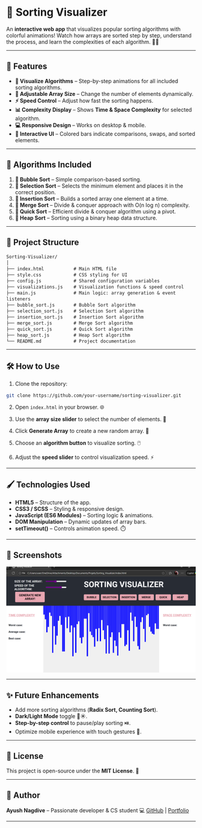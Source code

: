 # 🎨 Sorting Visualizer

An **interactive web app** that visualizes popular sorting algorithms with colorful animations! Watch how arrays are sorted step by step, understand the process, and learn the complexities of each algorithm. 🌈✨

---

## 🚀 Features

* **🎯 Visualize Algorithms** – Step-by-step animations for all included sorting algorithms.
* **🔢 Adjustable Array Size** – Change the number of elements dynamically.
* **⚡ Speed Control** – Adjust how fast the sorting happens.
* **📊 Complexity Display** – Shows **Time & Space Complexity** for selected algorithm.
* **💻 Responsive Design** – Works on desktop & mobile.
* **🎨 Interactive UI** – Colored bars indicate comparisons, swaps, and sorted elements.

---

## 🧮 Algorithms Included

1. **🔹 Bubble Sort** – Simple comparison-based sorting.
2. **🔹 Selection Sort** – Selects the minimum element and places it in the correct position.
3. **🔹 Insertion Sort** – Builds a sorted array one element at a time.
4. **🔹 Merge Sort** – Divide & conquer approach with O(n log n) complexity.
5. **🔹 Quick Sort** – Efficient divide & conquer algorithm using a pivot.
6. **🔹 Heap Sort** – Sorting using a binary heap data structure.

---

## 📂 Project Structure

```
Sorting-Visualizer/
│
├── index.html           # Main HTML file
├── style.css            # CSS styling for UI
├── config.js            # Shared configuration variables
├── visualizations.js    # Visualization functions & speed control
├── main.js              # Main logic: array generation & event listeners
├── bubble_sort.js       # Bubble Sort algorithm
├── selection_sort.js    # Selection Sort algorithm
├── insertion_sort.js    # Insertion Sort algorithm
├── merge_sort.js        # Merge Sort algorithm
├── quick_sort.js        # Quick Sort algorithm
├── heap_sort.js         # Heap Sort algorithm
└── README.md            # Project documentation
```

---

## 🛠️ How to Use

1. Clone the repository:

```bash
git clone https://github.com/your-username/sorting-visualizer.git
```

2. Open `index.html` in your browser. 🌐

3. Use the **array size slider** to select the number of elements. 🔢

4. Click **Generate Array** to create a new random array. 🎲

5. Choose an **algorithm button** to visualize sorting. 🖱️

6. Adjust the **speed slider** to control visualization speed. ⚡

---

## 🖌️ Technologies Used

* **HTML5** – Structure of the app.
* **CSS3 / SCSS** – Styling & responsive design.
* **JavaScript (ES6 Modules)** – Sorting logic & animations.
* **DOM Manipulation** – Dynamic updates of array bars.
* **setTimeout()** – Controls animation speed. ⏱️

---

## 📸 Screenshots

![Sorting Visualizer](Screenshot%202025-10-04%20170024.png)


---

## ✨ Future Enhancements

* Add more sorting algorithms (**Radix Sort, Counting Sort**).
* **Dark/Light Mode** toggle 🌙☀️.
* **Step-by-step control** to pause/play sorting ⏯️.
* Optimize mobile experience with touch gestures 📱.

---

## 📜 License

This project is open-source under the **MIT License**. 📝

---

## 👤 Author

**Ayush Nagdive** – Passionate developer & CS student 💻
[GitHub](https://github.com/avio-dels) | [Portfolio](https://avio-dels.github.io/My_Portfolio/)

---
